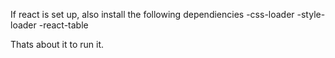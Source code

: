 If react is set up, also install the following dependiencies
-css-loader
-style-loader
-react-table

Thats about it to run it.